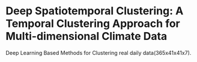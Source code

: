# Deep Spatiotemporal Clustering: A Temporal Clustering Approach for Multi-dimensional Climate Data

Deep Learning Based Methods for Clustering real daily data(365x41x41x7). 
